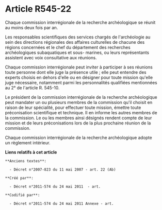 # Article R545-22

Chaque commission interrégionale de la recherche archéologique se réunit au moins deux fois par an.

Les responsables scientifiques des services chargés de l'archéologie au sein des directions régionales des affaires
culturelles de chacune des régions concernées et le chef du département des recherches archéologiques subaquatiques et sous-
marines, ou leurs représentants assistent avec voix consultative aux réunions.

Chaque commission interrégionale peut inviter à participer à ses réunions toute personne dont elle juge la présence utile ;
elle peut entendre des experts choisis en dehors d'elle ou en désigner pour toute mission qu'elle juge nécessaire, notamment
parmi les personnalités qualifiées mentionnées au 2° de l'article R. 545-10.

Le président de la commission interrégionale de la recherche archéologique peut mandater un ou plusieurs membres de la
commission qu'il choisit en raison de leur spécialité, pour effectuer toute mission, émettre toute préconisation scientifique
et technique. Il en informe les autres membres de la commission. Le ou les membres ainsi désignés rendent compte de leur
mission et de leurs préconisations lors de la plus prochaine réunion de la commission.

Chaque commission interrégionale de la recherche archéologique adopte un règlement intérieur.

**Liens relatifs à cet article**

	**Anciens textes**:

	  - Décret n°2007-823 du 11 mai 2007 - art. 22 (Ab)

	**Créé par**:

	  - Décret n°2011-574 du 24 mai 2011  - art.

	**Codifié par**:

	  - Décret n°2011-574 du 24 mai 2011 Annexe - art.
